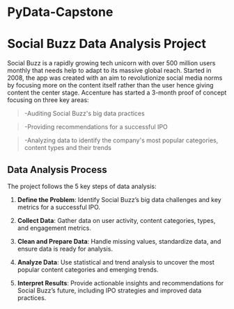 # PyData-Capstone
# Social Buzz Data Analysis Project

Social Buzz is a rapidly growing tech unicorn with over 500 million users monthly that needs help to adapt to its massive global reach. Started in 2008, the app was created with an aim to revolutionize social media norms by focusing more on the content itself rather than the user hence giving content the center stage. 
Accenture has started a 3-month proof of concept focusing on three key areas: 
>-Auditing Social Buzz's big data practices

>-Providing recommendations for a successful IPO

>-Analyzing data to identify the company's most popular categories, content types and their trends


## Data Analysis Process
The project follows the 5 key steps of data analysis:

1. **Define the Problem**: Identify Social Buzz’s big data challenges and key metrics for a successful IPO.
   
2. **Collect Data**: Gather data on user activity, content categories, types, and engagement metrics.
 
3. **Clean and Prepare Data**: Handle missing values, standardize data, and ensure data is ready for analysis.
 
4. **Analyze Data**: Use statistical and trend analysis to uncover the most popular content categories and emerging trends.
 
5. **Interpret Results**: Provide actionable insights and recommendations for Social Buzz’s future, including IPO strategies and improved data practices.


